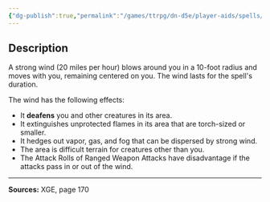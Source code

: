 ```yaml
---
{"dg-publish":true,"permalink":"/games/ttrpg/dn-d5e/player-aids/spells/level-2/warding-wind/","tags":["ttrpg/dnd/5e","verbal","concentration","spell"],"noteIcon":""}
---
```



## Description
A strong wind (20 miles per hour) blows around you in a 10-foot radius and moves with you, remaining centered on you.
The wind lasts for the spell's duration.

The wind has the following effects:
- It **deafens** you and other creatures in its area.
- It extinguishes unprotected flames in its area that are torch-sized or smaller.
- It hedges out vapor, gas, and fog that can be dispersed by strong wind.
- The area is difficult terrain for creatures other than you.
- The Attack Rolls of Ranged Weapon Attacks have disadvantage if the attacks pass in or out of the wind.

---

**Sources:** XGE, page 170
